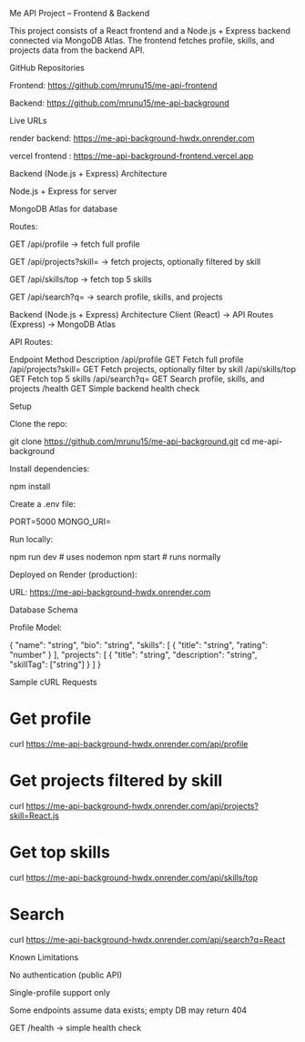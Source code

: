 Me API Project – Frontend & Backend

This project consists of a React frontend and a Node.js + Express backend connected via MongoDB Atlas. The frontend fetches profile, skills, and projects data from the backend API.

GitHub Repositories

Frontend: https://github.com/mrunu15/me-api-frontend

Backend: https://github.com/mrunu15/me-api-background

Live URLs

render backend: https://me-api-background-hwdx.onrender.com

vercel frontend : https://me-api-background-frontend.vercel.app

Backend (Node.js + Express)
Architecture

Node.js + Express for server

MongoDB Atlas for database

Routes:

GET /api/profile → fetch full profile

GET /api/projects?skill= → fetch projects, optionally filtered by skill

GET /api/skills/top → fetch top 5 skills

GET /api/search?q= → search profile, skills, and projects

Backend (Node.js + Express)
Architecture
Client (React) → API Routes (Express) → MongoDB Atlas


API Routes:

Endpoint	Method	Description
/api/profile	GET	Fetch full profile
/api/projects?skill=	GET	Fetch projects, optionally filter by skill
/api/skills/top	GET	Fetch top 5 skills
/api/search?q=	GET	Search profile, skills, and projects
/health	GET	Simple backend health check

Setup

Clone the repo:

git clone https://github.com/mrunu15/me-api-background.git
cd me-api-background


Install dependencies:

npm install


Create a .env file:

PORT=5000
MONGO_URI=<your-mongodb-atlas-uri>


Run locally:

npm run dev    # uses nodemon
npm start      # runs normally


Deployed on Render (production):

URL: https://me-api-background-hwdx.onrender.com

Database Schema

Profile Model:

{
  "name": "string",
  "bio": "string",
  "skills": [
    { "title": "string", "rating": "number" }
  ],
  "projects": [
    { "title": "string", "description": "string", "skillTag": ["string"] }
  ]
}

Sample cURL Requests
# Get profile
curl https://me-api-background-hwdx.onrender.com/api/profile

# Get projects filtered by skill
curl https://me-api-background-hwdx.onrender.com/api/projects?skill=React.js

# Get top skills
curl https://me-api-background-hwdx.onrender.com/api/skills/top

# Search
curl https://me-api-background-hwdx.onrender.com/api/search?q=React

Known Limitations

No authentication (public API)

Single-profile support only

Some endpoints assume data exists; empty DB may return 404

GET /health → simple health check
